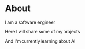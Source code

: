 <h1>About</h1>
<p>I am a software engineer</p>
<p>Here I will share some of my projects</p>
<p>And I'm currently learning about AI</p>
